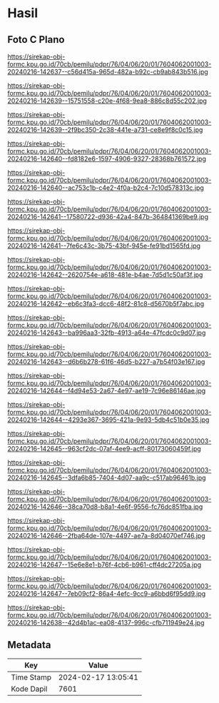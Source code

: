 # Hasil

## Foto C Plano

https://sirekap-obj-formc.kpu.go.id/70cb/pemilu/pdpr/76/04/06/20/01/7604062001003-20240216-142637--c56d415a-965d-482a-b92c-cb9ab843b516.jpg

https://sirekap-obj-formc.kpu.go.id/70cb/pemilu/pdpr/76/04/06/20/01/7604062001003-20240216-142639--15751558-c20e-4f68-9ea8-886c8d55c202.jpg

https://sirekap-obj-formc.kpu.go.id/70cb/pemilu/pdpr/76/04/06/20/01/7604062001003-20240216-142639--2f9bc350-2c38-441e-a731-ce8e9f8c0c15.jpg

https://sirekap-obj-formc.kpu.go.id/70cb/pemilu/pdpr/76/04/06/20/01/7604062001003-20240216-142640--fd8182e6-1597-4906-9327-28368b761572.jpg

https://sirekap-obj-formc.kpu.go.id/70cb/pemilu/pdpr/76/04/06/20/01/7604062001003-20240216-142640--ac753c1b-c4e2-4f0a-b2c4-7c10d578313c.jpg

https://sirekap-obj-formc.kpu.go.id/70cb/pemilu/pdpr/76/04/06/20/01/7604062001003-20240216-142641--17580722-d936-42a4-847b-364841369be9.jpg

https://sirekap-obj-formc.kpu.go.id/70cb/pemilu/pdpr/76/04/06/20/01/7604062001003-20240216-142641--7fe6c43c-3b75-43bf-945e-fe91bd1565fd.jpg

https://sirekap-obj-formc.kpu.go.id/70cb/pemilu/pdpr/76/04/06/20/01/7604062001003-20240216-142642--2620754e-a618-481e-b4ae-7d5d1c50af3f.jpg

https://sirekap-obj-formc.kpu.go.id/70cb/pemilu/pdpr/76/04/06/20/01/7604062001003-20240216-142642--eb6c3fa3-dcc6-48f2-81c8-d5670b5f7abc.jpg

https://sirekap-obj-formc.kpu.go.id/70cb/pemilu/pdpr/76/04/06/20/01/7604062001003-20240216-142643--ba996aa3-32fb-4913-a64e-47fcdc0c9d07.jpg

https://sirekap-obj-formc.kpu.go.id/70cb/pemilu/pdpr/76/04/06/20/01/7604062001003-20240216-142643--d6b6b278-61f6-46d5-b227-a7b54f03e167.jpg

https://sirekap-obj-formc.kpu.go.id/70cb/pemilu/pdpr/76/04/06/20/01/7604062001003-20240216-142644--f4d94e53-2a67-4e97-ae19-7c96e86146ae.jpg

https://sirekap-obj-formc.kpu.go.id/70cb/pemilu/pdpr/76/04/06/20/01/7604062001003-20240216-142644--4293e367-3695-421a-9e93-5db4c51b0e35.jpg

https://sirekap-obj-formc.kpu.go.id/70cb/pemilu/pdpr/76/04/06/20/01/7604062001003-20240216-142645--963cf2dc-07af-4ee9-acff-80173060459f.jpg

https://sirekap-obj-formc.kpu.go.id/70cb/pemilu/pdpr/76/04/06/20/01/7604062001003-20240216-142645--3dfa6b85-7404-4d07-aa9c-c517ab96461b.jpg

https://sirekap-obj-formc.kpu.go.id/70cb/pemilu/pdpr/76/04/06/20/01/7604062001003-20240216-142646--38ca70d8-b8a1-4e6f-9556-fc76dc851fba.jpg

https://sirekap-obj-formc.kpu.go.id/70cb/pemilu/pdpr/76/04/06/20/01/7604062001003-20240216-142646--2fba64de-107e-4497-ae7a-8d04070ef746.jpg

https://sirekap-obj-formc.kpu.go.id/70cb/pemilu/pdpr/76/04/06/20/01/7604062001003-20240216-142647--15e6e8e1-b76f-4cb6-b961-cff4dc27205a.jpg

https://sirekap-obj-formc.kpu.go.id/70cb/pemilu/pdpr/76/04/06/20/01/7604062001003-20240216-142647--7eb09cf2-86a4-4efc-9cc9-a6bbd6f95dd9.jpg

https://sirekap-obj-formc.kpu.go.id/70cb/pemilu/pdpr/76/04/06/20/01/7604062001003-20240216-142638--42d4b1ac-ea08-4137-996c-cfb711949e24.jpg


## Metadata

| Key        | Value               |
| ---------- | ------------------- |
| Time Stamp | 2024-02-17 13:05:41 |
| Kode Dapil | 7601                |



